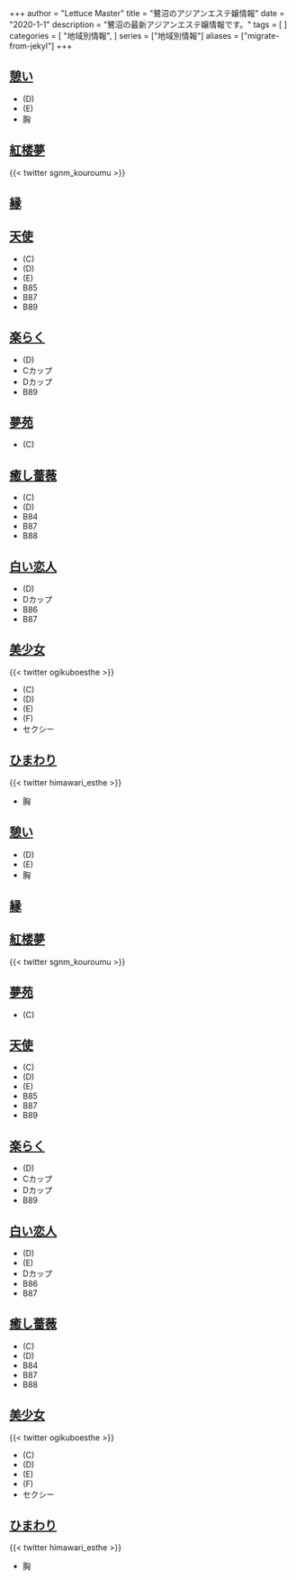+++
author = "Lettuce Master"
title = "鷺沼のアジアンエステ嬢情報"
date = "2020-1-1"
description = "鷺沼の最新アジアンエステ嬢情報です。"
tags = [
]
categories = [
    "地域別情報",
]
series = ["地域別情報"]
aliases = ["migrate-from-jekyl"]
+++

## [憩い](http://massage-esthe.tokyo/)
- (D)
- (E)
- 胸
## [紅楼夢](https://kou-rou-mu.sweet-relaxation.com/)

{{< twitter sgnm_kouroumu >}}
## [縁](http://lavender.este88.com/)
## [天使](https://tenshi.jpn.vin/)
- (C)
- (D)
- (E)
- B85
- B87
- B89
## [楽らく](http://rkrk.info/)
- (D)
- Cカップ
- Dカップ
- B89
## [夢苑](http://yumeen.jpest.net/)
- (C)
## [癒し薔薇](http://www.bara.estheshop.com/)
- (C)
- (D)
- B84
- B87
- B88
## [白い恋人](http://www.shiroikoibito.esturl.com/)
- (D)
- Dカップ
- B86
- B87
## [美少女](https://bishoujyo.uouono.com/)

{{< twitter ogikuboesthe >}}
- (C)
- (D)
- (E)
- (F)
- セクシー
## [ひまわり](https://saginuma-mensesthe.com/)

{{< twitter himawari_esthe >}}
- 胸
## [憩い](http://massage-esthe.tokyo/)
- (D)
- (E)
- 胸
## [縁](http://lavender.este88.com/)
## [紅楼夢](https://kou-rou-mu.sweet-relaxation.com/)

{{< twitter sgnm_kouroumu >}}
## [夢苑](http://yumeen.jpest.net/)
- (C)
## [天使](https://tenshi.jpn.vin/)
- (C)
- (D)
- (E)
- B85
- B87
- B89
## [楽らく](http://rkrk.info/)
- (D)
- Cカップ
- Dカップ
- B89
## [白い恋人](http://www.shiroikoibito.esturl.com/)
- (D)
- (E)
- Dカップ
- B86
- B87
## [癒し薔薇](http://www.bara.estheshop.com/)
- (C)
- (D)
- B84
- B87
- B88
## [美少女](https://bishoujyo.uouono.com/)

{{< twitter ogikuboesthe >}}
- (C)
- (D)
- (E)
- (F)
- セクシー
## [ひまわり](https://saginuma-mensesthe.com/)

{{< twitter himawari_esthe >}}
- 胸
